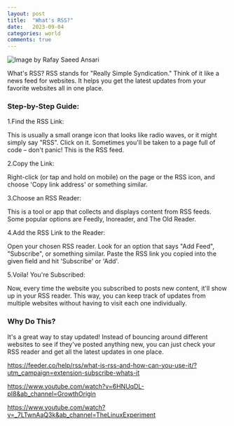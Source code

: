 ```yaml
---
layout: post
title:  "What's RSS?"
date:   2023-09-04
categories: world
comments: true
---
```



![Image by Rafay Saeed Ansari](https://wpmayor.com/wp-content/uploads/2016/02/rss-40674_960_720.png)

What's RSS?
RSS stands for "Really Simple Syndication." Think of it like a news feed for websites. It helps you get the latest updates from your favorite websites all in one place.

### Step-by-Step Guide:

1.Find the RSS Link:

This is usually a small orange icon that looks like radio waves, or it might simply say "RSS". Click on it. Sometimes you'll be taken to a page full of code – don't panic! This is the RSS feed.

2.Copy the Link:

Right-click (or tap and hold on mobile) on the page or the RSS icon, and choose 'Copy link address' or something similar.

3.Choose an RSS Reader:

This is a tool or app that collects and displays content from RSS feeds. Some popular options are Feedly, Inoreader, and The Old Reader.

4.Add the RSS Link to the Reader:

Open your chosen RSS reader. Look for an option that says "Add Feed", "Subscribe", or something similar.
Paste the RSS link you copied into the given field and hit 'Subscribe' or 'Add'.

5.Voila! You're Subscribed:

Now, every time the website you subscribed to posts new content, it'll show up in your RSS reader. This way, you can keep track of updates from multiple websites without having to visit each one individually.

### Why Do This?
It's a great way to stay updated! Instead of bouncing around different websites to see if they've posted anything new, you can just check your RSS reader and get all the latest updates in one place.


https://feeder.co/help/rss/what-is-rss-and-how-can-you-use-it/?utm_campaign=extension-subscribe-whats-it

https://www.youtube.com/watch?v=6HNUqDL-pI8&ab_channel=GrowthOrigin

https://www.youtube.com/watch?v=_7LTwnAaQ3k&ab_channel=TheLinuxExperiment

